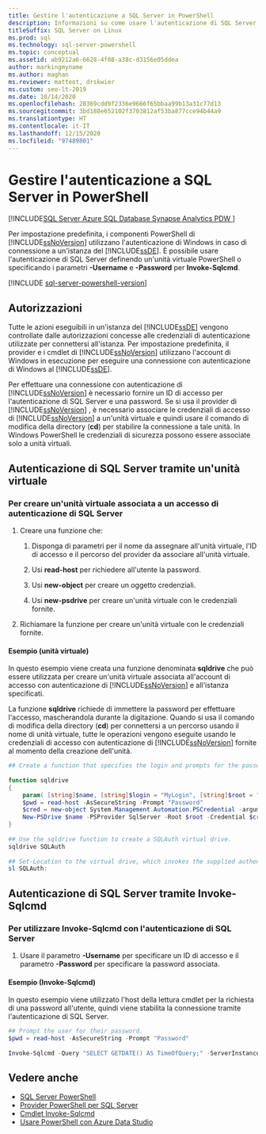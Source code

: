 ```yaml
---
title: Gestire l'autenticazione a SQL Server in PowerShell
description: Informazioni su come usare l'autenticazione di SQL Server anziché l'autenticazione di Windows (impostazione predefinita) quando ci si connette a un'istanza del motore di database.
titleSuffix: SQL Server on Linux
ms.prod: sql
ms.technology: sql-server-powershell
ms.topic: conceptual
ms.assetid: ab9212a6-6628-4f08-a38c-d3156e05ddea
author: markingmyname
ms.author: maghan
ms.reviewer: matteot, drskwier
ms.custom: seo-lt-2019
ms.date: 10/14/2020
ms.openlocfilehash: 28369cdd9f2336e9666f65bbaa99b13a31c77d13
ms.sourcegitcommit: 3bd188e652102f3703812af53ba877cce94b44a9
ms.translationtype: HT
ms.contentlocale: it-IT
ms.lasthandoff: 12/15/2020
ms.locfileid: "97489801"
---
```

# <a name="manage-authentication-to-sql-server-in-powershell"></a>Gestire l'autenticazione a SQL Server in PowerShell

[!INCLUDE[SQL Server Azure SQL Database Synapse Analytics PDW ](../includes/applies-to-version/sql-asdb-asdbmi-asa-pdw.md)]

Per impostazione predefinita, i componenti PowerShell di [!INCLUDE[ssNoVersion](../includes/ssnoversion-md.md)] utilizzano l'autenticazione di Windows in caso di connessione a un'istanza del [!INCLUDE[ssDE](../includes/ssde-md.md)]. È possibile usare l'autenticazione di SQL Server definendo un'unità virtuale PowerShell o specificando i parametri **-Username** e **-Password** per **Invoke-Sqlcmd**.

[!INCLUDE [sql-server-powershell-version](../includes/sql-server-powershell-version.md)]

## <a name="permissions"></a>Autorizzazioni

Tutte le azioni eseguibili in un'istanza del [!INCLUDE[ssDE](../includes/ssde-md.md)] vengono controllate dalle autorizzazioni concesse alle credenziali di autenticazione utilizzate per connettersi all'istanza. Per impostazione predefinita, il provider e i cmdlet di [!INCLUDE[ssNoVersion](../includes/ssnoversion-md.md)] utilizzano l'account di Windows in esecuzione per eseguire una connessione con autenticazione di Windows al [!INCLUDE[ssDE](../includes/ssde-md.md)].  

Per effettuare una connessione con autenticazione di [!INCLUDE[ssNoVersion](../includes/ssnoversion-md.md)] è necessario fornire un ID di accesso per l'autenticazione di SQL Server e una password. Se si usa il provider di [!INCLUDE[ssNoVersion](../includes/ssnoversion-md.md)] , è necessario associare le credenziali di accesso di [!INCLUDE[ssNoVersion](../includes/ssnoversion-md.md)] a un'unità virtuale e quindi usare il comando di modifica della directory (**cd**) per stabilire la connessione a tale unità. In Windows PowerShell le credenziali di sicurezza possono essere associate solo a unità virtuali.  

## <a name="sql-server-authentication-using-a-virtual-drive"></a>Autenticazione di SQL Server tramite un'unità virtuale

### <a name="to-create-a-virtual-drive-associated-with-a-sql-server-authentication-login"></a>Per creare un'unità virtuale associata a un accesso di autenticazione di SQL Server

1. Creare una funzione che:

    1. Disponga di parametri per il nome da assegnare all'unità virtuale, l'ID di accesso e il percorso del provider da associare all'unità virtuale.

    2. Usi **read-host** per richiedere all'utente la password.  

    3. Usi **new-object** per creare un oggetto credenziali.  

    4. Usi **new-psdrive** per creare un'unità virtuale con le credenziali fornite.  

2. Richiamare la funzione per creare un'unità virtuale con le credenziali fornite.  

#### <a name="example-virtual-drive"></a>Esempio (unità virtuale)

In questo esempio viene creata una funzione denominata **sqldrive** che può essere utilizzata per creare un'unità virtuale associata all'account di accesso con autenticazione di [!INCLUDE[ssNoVersion](../includes/ssnoversion-md.md)] e all'istanza specificati.  
  
 La funzione **sqldrive** richiede di immettere la password per effettuare l'accesso, mascherandola durante la digitazione. Quando si usa il comando di modifica della directory (**cd**) per connettersi a un percorso usando il nome di unità virtuale, tutte le operazioni vengono eseguite usando le credenziali di accesso con autenticazione di [!INCLUDE[ssNoVersion](../includes/ssnoversion-md.md)] fornite al momento della creazione dell'unità.  
  
```powershell
## Create a function that specifies the login and prompts for the password.  
  
function sqldrive  
{  
    param( [string]$name, [string]$login = "MyLogin", [string]$root = "SQLSERVER:\SQL\MyComputer\MyInstance" )  
    $pwd = read-host -AsSecureString -Prompt "Password"  
    $cred = new-object System.Management.Automation.PSCredential -argumentlist $login,$pwd  
    New-PSDrive $name -PSProvider SqlServer -Root $root -Credential $cred -Scope 1  
}  
  
## Use the sqldrive function to create a SQLAuth virtual drive.  
sqldrive SQLAuth
  
## Set-Location to the virtual drive, which invokes the supplied authentication credentials.  
sl SQLAuth:
```

## <a name="sql-server-authentication-using-invoke-sqlcmd"></a>Autenticazione di SQL Server tramite Invoke-Sqlcmd

### <a name="to-use-invoke-sqlcmd-with-sql-server-authentication"></a>Per utilizzare Invoke-Sqlcmd con l'autenticazione di SQL Server

1. Usare il parametro **-Username** per specificare un ID di accesso e il parametro **-Password** per specificare la password associata.  

#### <a name="example-invoke-sqlcmd"></a>Esempio (Invoke-Sqlcmd)

In questo esempio viene utilizzato l'host della lettura cmdlet per la richiesta di una password all'utente, quindi viene stabilita la connessione tramite l'autenticazione di SQL Server.  

```powershell
## Prompt the user for their password.  
$pwd = read-host -AsSecureString -Prompt "Password"  
  
Invoke-Sqlcmd -Query "SELECT GETDATE() AS TimeOfQuery;" -ServerInstance "MyComputer\MyInstance" -Username "MyLogin" -Password $pwd  
```

## <a name="see-also"></a>Vedere anche

- [SQL Server PowerShell](sql-server-powershell.md)
- [Provider PowerShell per SQL Server](sql-server-powershell-provider.md)
- [Cmdlet Invoke-Sqlcmd](/powershell/module/sqlserver/invoke-sqlcmd)
- [Usare PowerShell con Azure Data Studio](../azure-data-studio/extensions/powershell-extension.md)
